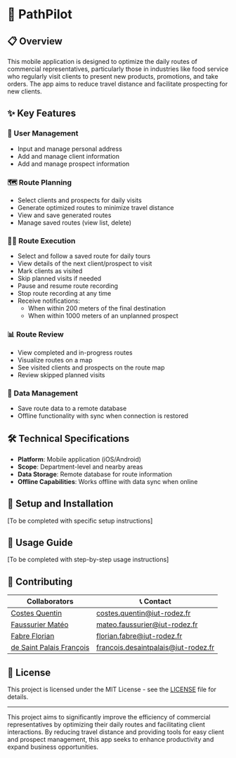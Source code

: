 # 🚗 PathPilot

## 📋 Overview

This mobile application is designed to optimize the daily routes of commercial representatives, particularly those in industries like food service who regularly visit clients to present new products, promotions, and take orders. The app aims to reduce travel distance and facilitate prospecting for new clients.

## ✨ Key Features

### 👤 User Management

- Input and manage personal address
- Add and manage client information
- Add and manage prospect information

### 🗺️ Route Planning

- Select clients and prospects for daily visits
- Generate optimized routes to minimize travel distance
- View and save generated routes
- Manage saved routes (view list, delete)

### 🚶‍♂️ Route Execution

- Select and follow a saved route for daily tours
- View details of the next client/prospect to visit
- Mark clients as visited
- Skip planned visits if needed
- Pause and resume route recording
- Stop route recording at any time
- Receive notifications:
  - When within 200 meters of the final destination
  - When within 1000 meters of an unplanned prospect

### 📊 Route Review

- View completed and in-progress routes
- Visualize routes on a map
- See visited clients and prospects on the route map
- Review skipped planned visits

### 💾 Data Management

- Save route data to a remote database
- Offline functionality with sync when connection is restored

## 🛠️ Technical Specifications

- **Platform**: Mobile application (iOS/Android)
- **Scope**: Department-level and nearby areas
- **Data Storage**: Remote database for route information
- **Offline Capabilities**: Works offline with data sync when online

## 🚀 Setup and Installation

[To be completed with specific setup instructions]

## 📘 Usage Guide

[To be completed with step-by-step usage instructions]

## 🤝 Contributing

|                        Collaborators                     |             📞 Contact             |
|----------------------------------------------------------|-------------------------------------|
|[Costes Quentin](https://github.com/quentinformatique)    | costes.quentin@iut-rodez.fr         |
|[Faussurier Matéo](https://github.com/mateofsr)           | mateo.faussurier@iut-rodez.fr       |
|[Fabre Florian](https://github.com/Odonata971)            | florian.fabre@iut-rodez.fr          |
|[de Saint Palais François](https://github.com/Francois389)| francois.desaintpalais@iut-rodez.fr |

## 📄 License

This project is licensed under the MIT License - see the [LICENSE](LICENSE) file for details.

---

This project aims to significantly improve the efficiency of commercial representatives by optimizing their daily routes and facilitating client interactions. By reducing travel distance and providing tools for easy client and prospect management, this app seeks to enhance productivity and expand business opportunities.
